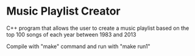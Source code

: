 # Music Playlist Creator

C++ program that allows the user to create a music playlist based on the top 100 songs of each year between 1983 and 2013

Compile with "make" command and run with "make run1"
